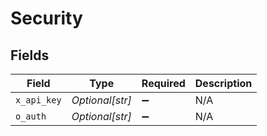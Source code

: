 # Security


## Fields

| Field              | Type               | Required           | Description        |
| ------------------ | ------------------ | ------------------ | ------------------ |
| `x_api_key`        | *Optional[str]*    | :heavy_minus_sign: | N/A                |
| `o_auth`           | *Optional[str]*    | :heavy_minus_sign: | N/A                |